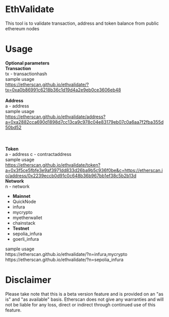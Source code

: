 # EthValidate
This tool is to validate transaction, address and token balance from public ethereum nodes

# Usage

<b>Optional parameters</b> <br>
<b>Transaction</b> <br>
tx - transactionhash
<br>
sample usage<br>
https://etherscan.github.io/ethvalidate/?tx=0xa0b86991c6218b36c1d19d4a2e9eb0ce3606eb48
<br><br>
<b>Address</b> <br>
a - address
<br>
  sample usage<br>
  https://etherscan.github.io/ethvalidate/address?a=0xa2882cca690d1898d7cc13ca9c978c04e83179eb07c0a6aa7f2fba355d50bd52
<br><br>
<br><br>
<b>Token</b><br>
a - address
c - contractaddress
<br>
   sample usage<br>
  https://etherscan.github.io/ethvalidate/token?a=0x3f5ce5fbfe3e9af3971dd833d26ba9b5c936f0be&c=https://etherscan.io/address/0x2239eccb0d91c0c648b36b967bb1ef38c5b2b13d
<br>
  <b>Network</b><br>
n - network<br>
<ul>
  <li><b>Mainnet</b></li>
  <li>QuickNode</li>
  <li>infura</li>
  <li>mycrypto</li>
  <li>myetherwallet</li>
  <li>chainstack</li>
  <li><b>Testnet</b></li>
  <li>sepolia_infura</li>
  <li>goerli_infura</li>
</ul>
sample usage <br>
https://etherscan.github.io/ethvalidate/?n=infura,mycrypto <br>
https://etherscan.github.io/ethvalidate/?n=sepolia_infura


# Disclaimer
Please take note that this is a beta version feature and is provided on an "as is" and "as available" basis. Etherscan does not give any warranties and will not be liable for any loss, direct or indirect through continued use of this feature.

